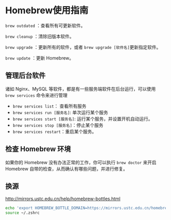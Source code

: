 # Homebrew使用指南

 `brew outdated` ：查看所有可更新软件。

`brew cleanup` ：清除旧版本软件。

`brew upgrade` ：更新所有的软件，或者 `brew upgrade [软件名]`更新指定软件。

`brew update` ：更新 Homebrew。



## 管理后台软件

诸如 Nginx、MySQL 等软件，都是有一些服务端软件在后台运行，可以使用 `brew services` 命令来进行管理

- `brew services list`： 查看所有服务
- `brew services run [服务名]`: 单次运行某个服务
- `brew services start [服务名]`: 运行某个服务，并设置开机自动运行。
- `brew services stop [服务名]`：停止某个服务
- `brew services restart`：重启某个服务。



## 检查 Homebrew 环境

如果你的 Homebrew 没有办法正常的工作，你可以执行 `brew doctor` 来开启 Homebrew 自带的检查，从而确认有哪些问题，并进行修复。



##  换源

http://mirrors.ustc.edu.cn/help/homebrew-bottles.html

```bash
echo 'export HOMEBREW_BOTTLE_DOMAIN=https://mirrors.ustc.edu.cn/homebrew-bottles/bottles' >> ~/.zshrc
source ~/.zshrc
```

